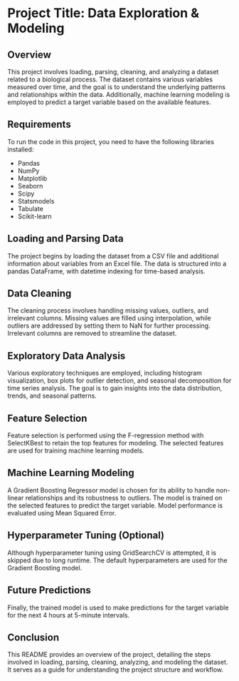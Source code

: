 # Project Title: Data Exploration & Modeling

## Overview
This project involves loading, parsing, cleaning, and analyzing a dataset related to a biological process. The dataset contains various variables measured over time, and the goal is to understand the underlying patterns and relationships within the data. Additionally, machine learning modeling is employed to predict a target variable based on the available features.

## Requirements
To run the code in this project, you need to have the following libraries installed:
- Pandas
- NumPy
- Matplotlib
- Seaborn
- Scipy
- Statsmodels
- Tabulate
- Scikit-learn

## Loading and Parsing Data
The project begins by loading the dataset from a CSV file and additional information about variables from an Excel file. The data is structured into a pandas DataFrame, with datetime indexing for time-based analysis.

## Data Cleaning
The cleaning process involves handling missing values, outliers, and irrelevant columns. Missing values are filled using interpolation, while outliers are addressed by setting them to NaN for further processing. Irrelevant columns are removed to streamline the dataset.

## Exploratory Data Analysis
Various exploratory techniques are employed, including histogram visualization, box plots for outlier detection, and seasonal decomposition for time series analysis. The goal is to gain insights into the data distribution, trends, and seasonal patterns.

## Feature Selection
Feature selection is performed using the F-regression method with SelectKBest to retain the top features for modeling. The selected features are used for training machine learning models.

## Machine Learning Modeling
A Gradient Boosting Regressor model is chosen for its ability to handle non-linear relationships and its robustness to outliers. The model is trained on the selected features to predict the target variable. Model performance is evaluated using Mean Squared Error.

## Hyperparameter Tuning (Optional)
Although hyperparameter tuning using GridSearchCV is attempted, it is skipped due to long runtime. The default hyperparameters are used for the Gradient Boosting model.

## Future Predictions
Finally, the trained model is used to make predictions for the target variable for the next 4 hours at 5-minute intervals.

## Conclusion
This README provides an overview of the project, detailing the steps involved in loading, parsing, cleaning, analyzing, and modeling the dataset. It serves as a guide for understanding the project structure and workflow.
